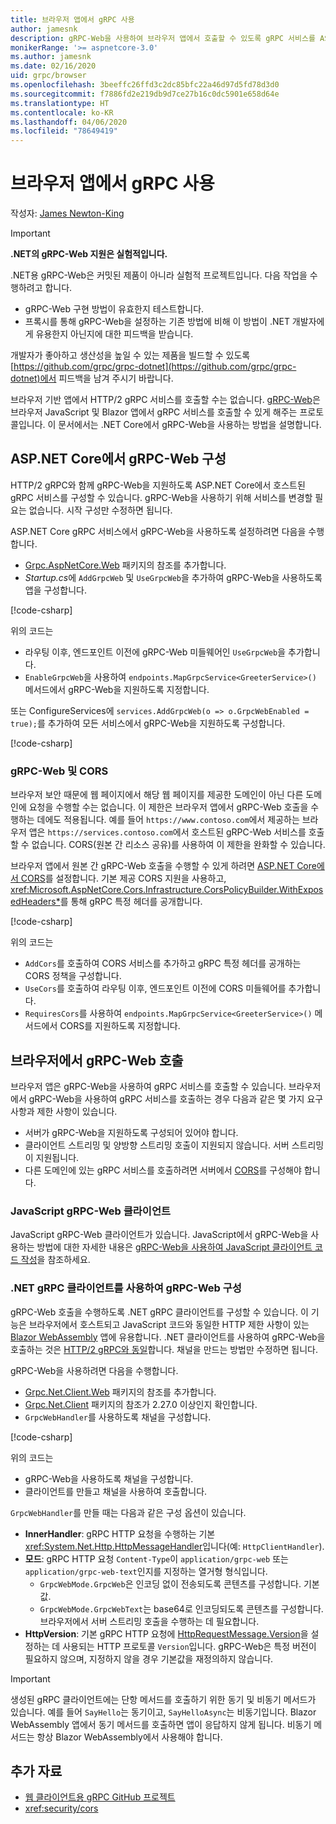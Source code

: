 ```yaml
---
title: 브라우저 앱에서 gRPC 사용
author: jamesnk
description: gRPC-Web을 사용하여 브라우저 앱에서 호출할 수 있도록 gRPC 서비스를 ASP.NET Core에서 구성하는 방법을 알아봅니다.
monikerRange: '>= aspnetcore-3.0'
ms.author: jamesnk
ms.date: 02/16/2020
uid: grpc/browser
ms.openlocfilehash: 3beeffc26ffd3c2dc85bfc22a46d97d5fd78d3d0
ms.sourcegitcommit: f7886fd2e219db9d7ce27b16c0dc5901e658d64e
ms.translationtype: HT
ms.contentlocale: ko-KR
ms.lasthandoff: 04/06/2020
ms.locfileid: "78649419"
---
```

# <a name="use-grpc-in-browser-apps"></a>브라우저 앱에서 gRPC 사용

작성자: [James Newton-King](https://twitter.com/jamesnk)

> [!IMPORTANT]
> **.NET의 gRPC-Web 지원은 실험적입니다.**
>
> .NET용 gRPC-Web은 커밋된 제품이 아니라 실험적 프로젝트입니다. 다음 작업을 수행하려고 합니다.
>
> * gRPC-Web 구현 방법이 유효한지 테스트합니다.
> * 프록시를 통해 gRPC-Web을 설정하는 기존 방법에 비해 이 방법이 .NET 개발자에게 유용한지 아닌지에 대한 피드백을 받습니다.
>
> 개발자가 좋아하고 생산성을 높일 수 있는 제품을 빌드할 수 있도록 [https://github.com/grpc/grpc-dotnet](https://github.com/grpc/grpc-dotnet)에서 피드백을 남겨 주시기 바랍니다.

브라우저 기반 앱에서 HTTP/2 gRPC 서비스를 호출할 수는 없습니다. [gRPC-Web](https://github.com/grpc/grpc/blob/master/doc/PROTOCOL-WEB.md)은 브라우저 JavaScript 및 Blazor 앱에서 gRPC 서비스를 호출할 수 있게 해주는 프로토콜입니다. 이 문서에서는 .NET Core에서 gRPC-Web을 사용하는 방법을 설명합니다.

## <a name="configure-grpc-web-in-aspnet-core"></a>ASP.NET Core에서 gRPC-Web 구성

HTTP/2 gRPC와 함께 gRPC-Web을 지원하도록 ASP.NET Core에서 호스트된 gRPC 서비스를 구성할 수 있습니다. gRPC-Web을 사용하기 위해 서비스를 변경할 필요는 없습니다. 시작 구성만 수정하면 됩니다.

ASP.NET Core gRPC 서비스에서 gRPC-Web을 사용하도록 설정하려면 다음을 수행합니다.

* [Grpc.AspNetCore.Web](https://www.nuget.org/packages/Grpc.AspNetCore.Web) 패키지의 참조를 추가합니다.
* *Startup.cs*에 `AddGrpcWeb` 및 `UseGrpcWeb`을 추가하여 gRPC-Web을 사용하도록 앱을 구성합니다.

[!code-csharp[](~/grpc/browser/sample/Startup.cs?name=snippet_1&highlight=10,14)]

위의 코드는

* 라우팅 이후, 엔드포인트 이전에 gRPC-Web 미들웨어인 `UseGrpcWeb`을 추가합니다.
* `EnableGrpcWeb`을 사용하여 `endpoints.MapGrpcService<GreeterService>()` 메서드에서 gRPC-Web을 지원하도록 지정합니다. 

또는 ConfigureServices에 `services.AddGrpcWeb(o => o.GrpcWebEnabled = true);`를 추가하여 모든 서비스에서 gRPC-Web을 지원하도록 구성합니다.

[!code-csharp[](~/grpc/browser/sample/AllServicesSupportExample_Startup.cs?name=snippet_1&highlight=6,13)]

### <a name="grpc-web-and-cors"></a>gRPC-Web 및 CORS

브라우저 보안 때문에 웹 페이지에서 해당 웹 페이지를 제공한 도메인이 아닌 다른 도메인에 요청을 수행할 수는 없습니다. 이 제한은 브라우저 앱에서 gRPC-Web 호출을 수행하는 데에도 적용됩니다. 예를 들어 `https://www.contoso.com`에서 제공하는 브라우저 앱은 `https://services.contoso.com`에서 호스트된 gRPC-Web 서비스를 호출할 수 없습니다. CORS(원본 간 리소스 공유)를 사용하여 이 제한을 완화할 수 있습니다.

브라우저 앱에서 원본 간 gRPC-Web 호출을 수행할 수 있게 하려면 [ASP.NET Core에서 CORS](xref:security/cors)를 설정합니다. 기본 제공 CORS 지원을 사용하고, <xref:Microsoft.AspNetCore.Cors.Infrastructure.CorsPolicyBuilder.WithExposedHeaders*>를 통해 gRPC 특정 헤더를 공개합니다.

[!code-csharp[](~/grpc/browser/sample/CORS_Startup.cs?name=snippet_1&highlight=5-11,19,24)]

위의 코드는

* `AddCors`를 호출하여 CORS 서비스를 추가하고 gRPC 특정 헤더를 공개하는 CORS 정책을 구성합니다.
* `UseCors`를 호출하여 라우팅 이후, 엔드포인트 이전에 CORS 미들웨어를 추가합니다.
* `RequiresCors`를 사용하여 `endpoints.MapGrpcService<GreeterService>()` 메서드에서 CORS를 지원하도록 지정합니다.

## <a name="call-grpc-web-from-the-browser"></a>브라우저에서 gRPC-Web 호출

브라우저 앱은 gRPC-Web을 사용하여 gRPC 서비스를 호출할 수 있습니다. 브라우저에서 gRPC-Web을 사용하여 gRPC 서비스를 호출하는 경우 다음과 같은 몇 가지 요구 사항과 제한 사항이 있습니다.

* 서버가 gRPC-Web을 지원하도록 구성되어 있어야 합니다.
* 클라이언트 스트리밍 및 양방향 스트리밍 호출이 지원되지 않습니다. 서버 스트리밍이 지원됩니다.
* 다른 도메인에 있는 gRPC 서비스를 호출하려면 서버에서 [CORS](xref:security/cors)를 구성해야 합니다.

### <a name="javascript-grpc-web-client"></a>JavaScript gRPC-Web 클라이언트

JavaScript gRPC-Web 클라이언트가 있습니다. JavaScript에서 gRPC-Web을 사용하는 방법에 대한 자세한 내용은 [gRPC-Web을 사용하여 JavaScript 클라이언트 코드 작성](https://github.com/grpc/grpc-web/tree/master/net/grpc/gateway/examples/helloworld#write-client-code)을 참조하세요.

### <a name="configure-grpc-web-with-the-net-grpc-client"></a>.NET gRPC 클라이언트를 사용하여 gRPC-Web 구성

gRPC-Web 호출을 수행하도록 .NET gRPC 클라이언트를 구성할 수 있습니다. 이 기능은 브라우저에서 호스트되고 JavaScript 코드와 동일한 HTTP 제한 사항이 있는 [Blazor WebAssembly](xref:blazor/index#blazor-webassembly) 앱에 유용합니다. .NET 클라이언트를 사용하여 gRPC-Web을 호출하는 것은 [HTTP/2 gRPC와 동일](xref:grpc/client)합니다. 채널을 만드는 방법만 수정하면 됩니다.

gRPC-Web을 사용하려면 다음을 수행합니다.

* [Grpc.Net.Client.Web](https://www.nuget.org/packages/Grpc.Net.Client.Web) 패키지의 참조를 추가합니다.
* [Grpc.Net.Client](https://www.nuget.org/packages/Grpc.Net.Client) 패키지의 참조가 2.27.0 이상인지 확인합니다.
* `GrpcWebHandler`를 사용하도록 채널을 구성합니다.

[!code-csharp[](~/grpc/browser/sample/Handler.cs?name=snippet_1)]

위의 코드는

* gRPC-Web을 사용하도록 채널을 구성합니다.
* 클라이언트를 만들고 채널을 사용하여 호출합니다.

`GrpcWebHandler`를 만들 때는 다음과 같은 구성 옵션이 있습니다.

* **InnerHandler**: gRPC HTTP 요청을 수행하는 기본 <xref:System.Net.Http.HttpMessageHandler>입니다(예: `HttpClientHandler`).
* **모드**: gRPC HTTP 요청 `Content-Type`이 `application/grpc-web` 또는 `application/grpc-web-text`인지를 지정하는 열거형 형식입니다.
    * `GrpcWebMode.GrpcWeb`은 인코딩 없이 전송되도록 콘텐츠를 구성합니다. 기본값.
    * `GrpcWebMode.GrpcWebText`는 base64로 인코딩되도록 콘텐츠를 구성합니다. 브라우저에서 서버 스트리밍 호출을 수행하는 데 필요합니다.
* **HttpVersion**: 기본 gRPC HTTP 요청에 [HttpRequestMessage.Version](xref:System.Net.Http.HttpRequestMessage.Version)을 설정하는 데 사용되는 HTTP 프로토콜 `Version`입니다. gRPC-Web은 특정 버전이 필요하지 않으며, 지정하지 않을 경우 기본값을 재정의하지 않습니다.

> [!IMPORTANT]
> 생성된 gRPC 클라이언트에는 단항 메서드를 호출하기 위한 동기 및 비동기 메서드가 있습니다. 예를 들어 `SayHello`는 동기이고, `SayHelloAsync`는 비동기입니다. Blazor WebAssembly 앱에서 동기 메서드를 호출하면 앱이 응답하지 않게 됩니다. 비동기 메서드는 항상 Blazor WebAssembly에서 사용해야 합니다.

## <a name="additional-resources"></a>추가 자료

* [웹 클라이언트용 gRPC GitHub 프로젝트](https://github.com/grpc/grpc-web)
* <xref:security/cors>
